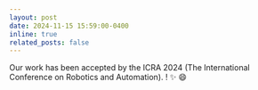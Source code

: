 ```yaml
---
layout: post
date: 2024-11-15 15:59:00-0400
inline: true
related_posts: false
---
```


Our work has been accepted by the ICRA 2024 (The International Conference on Robotics and Automation).
! :sparkles: :smile: